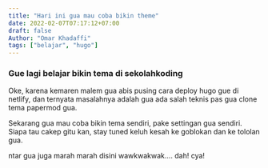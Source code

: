 ```yaml
---
title: "Hari ini gua mau coba bikin theme"
date: 2022-02-07T07:17:12+07:00
draft: false
Author: "Omar Khadaffi"
tags: ["belajar", "hugo"]
---
```


### Gue lagi belajar bikin tema di sekolahkoding

Oke, karena kemaren malem gua abis pusing cara deploy hugo gue di netlify, dan ternyata masalahnya adalah gua ada salah teknis pas gua clone tema papermod gua. 

Sekarang gua mau coba bikin tema sendiri, pake settingan gua sendiri. Siapa tau cakep gitu kan, stay tuned keluh kesah ke goblokan dan ke tololan gua.

ntar gua juga marah marah disini wawkwakwak.... dah! cya!
